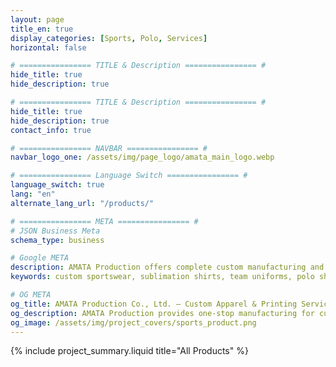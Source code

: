 ```yaml
---
layout: page
title_en: true
display_categories: [Sports, Polo, Services]
horizontal: false

# ================ TITLE & Description ================ #
hide_title: true
hide_description: true

# ================ TITLE & Description ================ #
hide_title: true
hide_description: true
contact_info: true

# ================ NAVBAR ================ #
navbar_logo_one: /assets/img/page_logo/amata_main_logo.webp

# ================ Language Switch ================ #
language_switch: true
lang: "en"
alternate_lang_url: "/products/"

# ================ META ================ #
# JSON Business Meta
schema_type: business

# Google META
description: AMATA Production offers complete custom manufacturing and design services for sublimation sportswear, polo shirts, organization uniforms, advertising signs, campaign banners, and all types of printed media — with modern design, factory-direct pricing, fast production, and on-time delivery.
keywords: custom sportswear, sublimation shirts, team uniforms, polo shirts, organization apparel, printed signs, campaign banners, printed media, printing service, factory production, custom apparel, premium uniforms, fast delivery

# OG META
og_title: AMATA Production Co., Ltd. – Custom Apparel & Printing Services
og_description: AMATA Production provides one-stop manufacturing for custom-designed sportswear, team apparel, organization uniforms, advertising signs, campaign banners, and full-service print production — fast, professional, and affordable from factory to finish.
og_image: /assets/img/project_covers/sports_product.png
---
```


<!-- All Projects -->
{% include project_summary.liquid title="All Products" %}